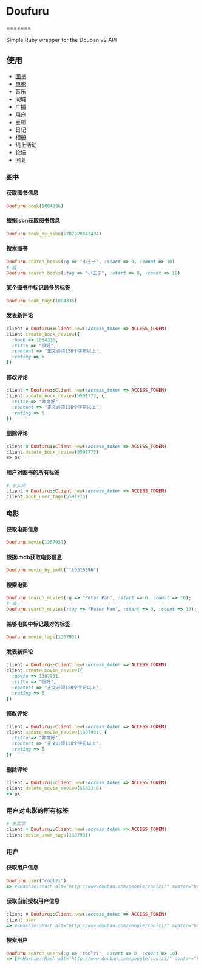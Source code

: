 # Doufuru
=======

Simple Ruby wrapper for the Douban v2 API

## 使用

* [图书](#doufuru-book)
* [电影](#doufuru-movie)
* 音乐
* 同城
* 广播
* [用户](#doufuru-user)
* 豆邮
* 日记
* 相册
* 线上活动
* 论坛
* 回复


### <a name="doufuru-book">图书</a>

#### 获取图书信息

```ruby
Doufuru.book(1084336)
```

#### 根据isbn获取图书信息

```ruby
Doufuru.book_by_isbn(9787020042494)
```

#### 搜索图书

```ruby
Doufuru.search_books(:q => "小王子", :start => 0, :count => 10)
# 或
Doufuru.search_books(:tag => "小王子", :start => 0, :count => 10)
```

#### 某个图书中标记最多的标签

```ruby
Doufuru.book_tags(1084336)
```

#### 发表新评论

```ruby
client = Doufuru::Client.new(:access_token => ACCESS_TOKEN)
client.create_book_review({
  :book => 1084336,
  :title => "很好",
  :content => "正文必须150个字符以上",
  :rating => 5
})
```

#### 修改评论

```ruby
client = Doufuru::Client.new(:access_token => ACCESS_TOKEN)
client.update_book_review(5591773, {
  :title => "非常好",
  :content => "正文必须150个字符以上",
  :rating => 5
})
```

#### 删除评论

```ruby
client = Doufuru::Client.new(:access_token => ACCESS_TOKEN)
client.delete_book_review(5591773)
=> ok
```

#### 用户对图书的所有标签

```ruby
# 未实现
client = Doufuru::Client.new(:access_token => ACCESS_TOKEN)
client.book_user_tags(5591773)
```
### <a name="doufuru-movie">电影</a>

#### 获取电影信息

```ruby
Doufuru.movie(1307931)
```

#### 根据imdb获取电影信息

```ruby
Doufuru.movie_by_imdb("tt0316396")
```

#### 搜索电影

```ruby
Doufuru.search_movies(:q => "Peter Pan", :start => 0, :count => 10);
# 或
Doufuru.search_movies(:tag => "Peter Pan", :start => 0, :count => 10);
```

#### 某够电影中标记最对的标签

```ruby
Doufuru.movie_tags(1307931)
```

#### 发表新评论

```ruby
client = Doufuru::Client.new(:access_token => ACCESS_TOKEN)
client.create_movie_review({
  :movie => 1307931,
  :title => "很好",
  :content => "正文必须150个字符以上",
  :rating => 5
})
```

#### 修改评论

```ruby
client = Doufuru::Client.new(:access_token => ACCESS_TOKEN)
client.update_movie_review(1307931, {
  :title => "非常好",
  :content => "正文必须150个字符以上",
  :rating => 5
})
```

#### 删除评论

```ruby
client = Doufuru::Client.new(:access_token => ACCESS_TOKEN)
client.delete_movie_review(5592246)
=> ok
```

### 用户对电影的所有标签

```ruby
# 未实现
client = Doufuru::Client.new(:access_token => ACCESS_TOKEN)
client.movie_user_tags(1307931)
```

### <a name="doufuru-user">用户</a>

#### 获取用户信息

```ruby
Doufuru.user("coolzi")
=> #<Hashie::Mash alt="http://www.douban.com/people/coolzi/" avatar="http://img3.douban.com/icon/u1407404-33.jpg" created="2007-01-30 18:58:26" desc="                 \n\n           野生无证程序猿\n\n           前后左右端攻城湿\n\n           初级滑板爱好者\n\n           初级摇滚乐迷\n\n\n\n" id="1407404" loc_id="118159" loc_name="江苏南京" name="彼得潘" uid="coolzi">
```

#### 获取当前授权用户信息

```ruby
client = Doufuru::Client.new(:access_token => ACCESS_TOKEN)
client.user
=> #<Hashie::Mash alt="http://www.douban.com/people/coolzi/" avatar="http://img3.douban.com/icon/u1407404-33.jpg" created="2007-01-30 18:58:26" desc="                 \n\n           野生无证程序猿\n\n           前后左右端攻城湿\n\n           初级滑板爱好者\n\n           初级摇滚乐迷\n\n\n\n" id="1407404" loc_id="118159" loc_name="江苏南京" name="彼得潘" uid="coolzi">
```

#### 搜索用户

```ruby
Doufuru.search_users(:q => 'coolzi', :start => 0, :count => 10)
=> [#<Hashie::Mash alt="http://www.douban.com/people/coolzi/" avatar="http://img3.douban.com/icon/u1407404-33.jpg" id="1407404" name="彼得潘" uid="coolzi">, #<Hashie::Mash alt="http://www.douban.com/people/63371703/" avatar="http://img3.douban.com/icon/u63371703-2.jpg" id="63371703" name="Coolzi" uid="63371703">, #<Hashie::Mash alt="http://www.douban.com/people/36451250/" avatar="http://img3.douban.com/icon/u36451250-2.jpg" id="36451250" name="Coolzi" uid="36451250">]
```

